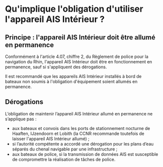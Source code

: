 # Qu'implique l'obligation d'utiliser l'appareil AIS Intérieur ?

## Principe : l'appareil AIS Intérieur doit être allumé en permanence

Conformément à l'article 4.07, chiffre 2, du Règlement de police pour la navigation du Rhin, l'appareil AIS Intérieur doit être en fonctionnement en permanence, sauf si s'appliquent des dérogations.

Il est recommandé que les appareils AIS Intérieur installés à bord de bateaux non soumis à l'obligation d'équipement soient allumés en permanence.

## Dérogations

L’obligation de maintenir l’appareil AIS Intérieur allumé en permanence ne s’applique pas :

* aux bateaux et convois dans les ports de stationnement nocturne de Haaften, IJzendoorn et Lobith \(la CCNR recommande toutefois de laisser l'appareil AIS Intérieur allumé\) ;
* si l’autorité compétente a accordé une dérogation pour les plans d’eau séparés du chenal navigable par une infrastructure ;
* aux bateaux de police, si la transmission de données AIS est susceptible de compromettre la réalisation de tâches de police.

